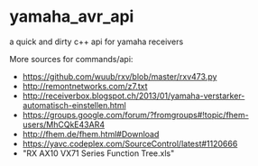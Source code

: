 yamaha_avr_api
==============

a quick and dirty c++ api for yamaha receivers






More sources for commands/api: 
- https://github.com/wuub/rxv/blob/master/rxv473.py
- http://remontnetworks.com/z7.txt
- http://receiverbox.blogspot.ch/2013/01/yamaha-verstarker-automatisch-einstellen.html
- https://groups.google.com/forum/?fromgroups#!topic/fhem-users/MhCQkE43AR4
- http://fhem.de/fhem.html#Download
- https://yavc.codeplex.com/SourceControl/latest#1120666
- "RX AX10 VX71 Series Function Tree.xls"
